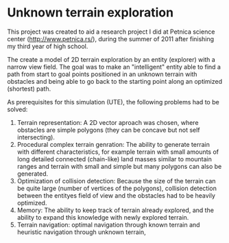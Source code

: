 # Unknown terrain exploration
This project was created to aid a research project I did at Petnica science center (http://www.petnica.rs/), during the summer of 2011 after finishing my third year of high school.

The create a model of 2D terrain exploration by an entity (explorer) with a narrow view field. 
The goal was to make an "intelligent" entity able to find a path from start to goal points positioned in 
an unknown terrain with obstacles and being able to go back to the starting point along an optimized (shortest) path.

As prerequisites for this simulation (UTE), the following problems had to be solved:

1. Terrain representation: A 2D vector aproach was chosen, where obstacles are simple polygons (they can be concave but not self intersecting).
2. Procedural complex terrain genration: The ability to generate terrain with different characteristics, for example terrain with small amounts of long detailed connected (chain-like) land masses similar to mountain ranges and terrain with small and simple but many polygons can also be generated. 
3. Optimization of collision detection: Because the size of the terrain can be quite large (number of vertices of the polygons), collision detection between the entityes field of view and the obstacles had to be heavily optimized.
4. Memory: The ability to keep track of terrain already explored, and the ability to expand this knowledge with newly explored terrain.
5. Terrain navigation: optimal navigation through known terrain and heuristic navigation through unknown terrain, 

